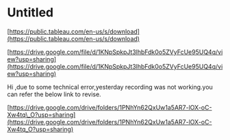 # Untitled

[https://public.tableau.com/en-us/s/download](https://public.tableau.com/en-us/s/download)

[https://drive.google.com/file/d/1KNpSpkpJt3lhbFdk0o5ZVyFcUe95UQ4q/view?usp=sharing](https://drive.google.com/file/d/1KNpSpkpJt3lhbFdk0o5ZVyFcUe95UQ4q/view?usp=sharing)

Hi ,due to some technical error,yesterday recording was not working.you can refer the below link to revise.

[https://drive.google.com/drive/folders/1PNhYn62QxUw1a5AR7-lOX-oC-Xw4tq\_O?usp=sharing](https://drive.google.com/drive/folders/1PNhYn62QxUw1a5AR7-lOX-oC-Xw4tq_O?usp=sharing)

